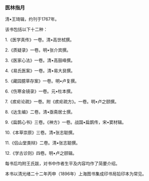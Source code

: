 ### 医林指月

清•王琦辑，约刊于1767年。

该书包括以下十二种：

1.《医学真传》一卷。清•高世栻撰。

2.《质疑录》一卷。明•张介宾撰。

3.《医家心法》一卷。清•高鼓峰撰。

4.《易氏医案》一卷。清•易大艮撰。

5.《藏园臆草存案》一卷。明•卢复撰。

6.《伤寒金镜录》一卷。元•杜本撰。

7.《痎疟论疏》一卷。附《痎疟疏方》。一卷。明•卢之颐撰。

8.《达生编》二卷。清•亟斋居士撰。

9.《扁鹊心书》三卷。《神方》一卷。战国•扁鹊传，宋•窦材辑。

10.《本草崇原》三卷。清•张志聪撰。

11.《侣山堂类辩》二卷。清•张志聪撰。

12.《学古诊则》四卷。明•卢之颐辑。

每书后均附王氏跋，对书中作者生平及内容均作了简要介绍。

本书以清光绪二十二年丙申（1896年）上海图书集成印书局铅印本为常见。
